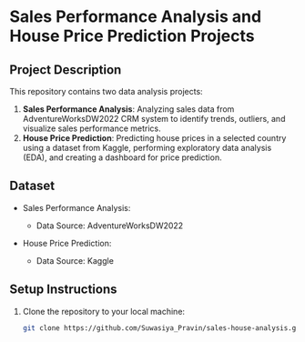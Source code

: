 # Sales Performance Analysis and House Price Prediction Projects

## Project Description

This repository contains two data analysis projects:

1. **Sales Performance Analysis**: Analyzing sales data from AdventureWorksDW2022 CRM system to identify trends, outliers, and visualize sales performance metrics.
2. **House Price Prediction**: Predicting house prices in a selected country using a dataset from Kaggle, performing exploratory data analysis (EDA), and creating a dashboard for price prediction.

## Dataset

- Sales Performance Analysis:
  - Data Source: AdventureWorksDW2022

- House Price Prediction:
  - Data Source: Kaggle


## Setup Instructions

1. Clone the repository to your local machine:
   ```bash
   git clone https://github.com/Suwasiya_Pravin/sales-house-analysis.git

